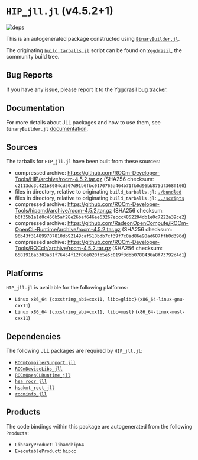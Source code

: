 # `HIP_jll.jl` (v4.5.2+1)

[![deps](https://juliahub.com/docs/HIP_jll/deps.svg)](https://juliahub.com/ui/Packages/HIP_jll/vP5rW?page=2)

This is an autogenerated package constructed using [`BinaryBuilder.jl`](https://github.com/JuliaPackaging/BinaryBuilder.jl).

The originating [`build_tarballs.jl`](https://github.com/JuliaPackaging/Yggdrasil/blob/2627b7a6b00fc83988d36e3ed22fb108e7b958ff/H/HIP/HIP@4.5.2/build_tarballs.jl) script can be found on [`Yggdrasil`](https://github.com/JuliaPackaging/Yggdrasil/), the community build tree.

## Bug Reports

If you have any issue, please report it to the Yggdrasil [bug tracker](https://github.com/JuliaPackaging/Yggdrasil/issues).

## Documentation

For more details about JLL packages and how to use them, see `BinaryBuilder.jl` [documentation](https://docs.binarybuilder.org/stable/jll/).

## Sources

The tarballs for `HIP_jll.jl` have been built from these sources:

* compressed archive: https://github.com/ROCm-Developer-Tools/HIP/archive/rocm-4.5.2.tar.gz (SHA256 checksum: `c2113dc3c421b8084cd507d91b6fbc0170765a464b71fb0d96bb875df368f160`)
* files in directory, relative to originating `build_tarballs.jl`: [`./bundled`](https://github.com/JuliaPackaging/Yggdrasil/tree/2627b7a6b00fc83988d36e3ed22fb108e7b958ff/H/HIP/HIP@4.5.2/bundled)
* files in directory, relative to originating `build_tarballs.jl`: [`../scripts`](https://github.com/JuliaPackaging/Yggdrasil/tree/2627b7a6b00fc83988d36e3ed22fb108e7b958ff/H/HIP/HIP@4.5.2/scripts)
* compressed archive: https://github.com/ROCm-Developer-Tools/hipamd/archive/rocm-4.5.2.tar.gz (SHA256 checksum: `b6f35b1a1d0c466b5af28e26baf646ae63267eccc4852204db1e0c7222a39ce2`)
* compressed archive: https://github.com/RadeonOpenCompute/ROCm-OpenCL-Runtime/archive/rocm-4.5.2.tar.gz (SHA256 checksum: `96b43f314899707810db92149caf518bdb7cf39f7c0ad86e98ad687ffb0d396d`)
* compressed archive: https://github.com/ROCm-Developer-Tools/ROCclr/archive/rocm-4.5.2.tar.gz (SHA256 checksum: `6581916a3303a31f76454f12f86e020fb5e5c019f3dbb0780436a8f73792c4d1`)

## Platforms

`HIP_jll.jl` is available for the following platforms:

* `Linux x86_64 {cxxstring_abi=cxx11, libc=glibc}` (`x86_64-linux-gnu-cxx11`)
* `Linux x86_64 {cxxstring_abi=cxx11, libc=musl}` (`x86_64-linux-musl-cxx11`)

## Dependencies

The following JLL packages are required by `HIP_jll.jl`:

* [`ROCmCompilerSupport_jll`](https://github.com/JuliaBinaryWrappers/ROCmCompilerSupport_jll.jl)
* [`ROCmDeviceLibs_jll`](https://github.com/JuliaBinaryWrappers/ROCmDeviceLibs_jll.jl)
* [`ROCmOpenCLRuntime_jll`](https://github.com/JuliaBinaryWrappers/ROCmOpenCLRuntime_jll.jl)
* [`hsa_rocr_jll`](https://github.com/JuliaBinaryWrappers/hsa_rocr_jll.jl)
* [`hsakmt_roct_jll`](https://github.com/JuliaBinaryWrappers/hsakmt_roct_jll.jl)
* [`rocminfo_jll`](https://github.com/JuliaBinaryWrappers/rocminfo_jll.jl)

## Products

The code bindings within this package are autogenerated from the following `Products`:

* `LibraryProduct`: `libamdhip64`
* `ExecutableProduct`: `hipcc`
